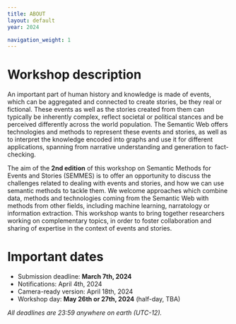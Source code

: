 ```yaml
---
title: ABOUT
layout: default
year: 2024

navigation_weight: 1
---
```


<!-- <aside class="news" markdown="1">

The [**program**](program.html) is out!

</aside> -->

# Workshop description 

An important part of human history and knowledge is made of events, which can be aggregated and connected to create stories, be they real or fictional. These events as well as the stories created from them can typically be inherently complex, reflect societal or political stances and be perceived differently across the world population. The Semantic Web offers technologies and methods to represent these events and stories, as well as to interpret the knowledge encoded into graphs and use it for different applications, spanning from narrative understanding and generation to fact-checking.

The aim of the **2nd edition** of this workshop on Semantic Methods for Events and Stories (SEMMES) is to offer an opportunity to discuss the challenges related to dealing with events and stories, and how we can use semantic methods to tackle them. We welcome approaches which combine data, methods and technologies coming from the Semantic Web with methods from other fields, including machine learning, narratology or information extraction. This workshop wants to bring together researchers working on complementary topics, in order to foster collaboration and sharing of expertise in the context of events and stories.

# Important dates

* Submission deadline: **March 7th, 2024**
* Notifications: April 4th, 2024
* Camera-ready version: April 18th, 2024
* Workshop day: **May 26th or 27th, 2024** (half-day, TBA)

*All deadlines are 23:59 anywhere on earth (UTC-12).*